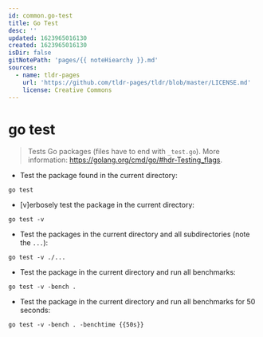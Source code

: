```yaml
---
id: common.go-test
title: Go Test
desc: ''
updated: 1623965016130
created: 1623965016130
isDir: false
gitNotePath: 'pages/{{ noteHiearchy }}.md'
sources:
  - name: tldr-pages
    url: 'https://github.com/tldr-pages/tldr/blob/master/LICENSE.md'
    license: Creative Commons
---
```

# go test

> Tests Go packages (files have to end with `_test.go`).
> More information: <https://golang.org/cmd/go/#hdr-Testing_flags>.

- Test the package found in the current directory:

`go test`

- [v]erbosely test the package in the current directory:

`go test -v`

- Test the packages in the current directory and all subdirectories (note the `...`):

`go test -v ./...`

- Test the package in the current directory and run all benchmarks:

`go test -v -bench .`

- Test the package in the current directory and run all benchmarks for 50 seconds:

`go test -v -bench . -benchtime {{50s}}`

